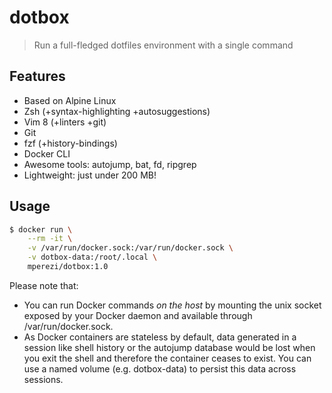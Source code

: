 # dotbox

> Run a full-fledged dotfiles environment with a single command

## Features

- Based on Alpine Linux
- Zsh (+syntax-highlighting +autosuggestions)
- Vim 8 (+linters +git)
- Git
- fzf (+history-bindings)
- Docker CLI
- Awesome tools: autojump, bat, fd, ripgrep
- Lightweight: just under 200 MB!

## Usage

```bash
$ docker run \
	--rm -it \
	-v /var/run/docker.sock:/var/run/docker.sock \
	-v dotbox-data:/root/.local \
	mperezi/dotbox:1.0
```

Please note that:

* You can run Docker commands _on the host_ by mounting the unix socket exposed by your Docker daemon and available through /var/run/docker.sock.
* As Docker containers are stateless by default, data generated in a session like shell history or the autojump database would be lost when you exit the shell and therefore the container ceases to exist. You can use a named volume (e.g. dotbox-data) to persist this data across sessions.
